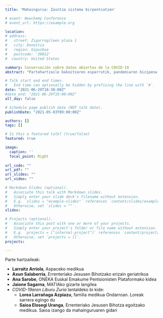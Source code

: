 ```yaml
---
title: 'Mahaingurua: Zaintza sistema birpentsatzen'

# event: Wowchemy Conference
# event_url: https://example.org

location: 
# address:
#   street: Zigarrogileen plaza 1
#   city: Donostia
#   region: Gipuzkoa
#   postcode: '20012'
#  country: United States

summary: Conversación sobre datos abiertos de la COVID-19
abstract: "Partehartzaile bakoitzaren esparrutik, pandemiaren bizipena nola izan den, proposamen posibleak hobekuntzarako, zaintzak nola izan behar lukeen: publikoa/pribatua, zaintza etxean, egoitzetan..."

# Talk start and end times.
#   End time can optionally be hidden by prefixing the line with `#`.
date: "2021-06-29T18:30:00Z"
#date_end: "2021-06-29T19:00:00Z"
all_day: false

# Schedule page publish date (NOT talk date).
publishDate: "2021-05-03T09:00:00Z"

authors: []
tags: []

# Is this a featured talk? (true/false)
featured: true

image:
  caption: ''
  focal_point: Right
  
url_code: ""
url_pdf: ""
url_slides: ""
url_video: ""

# Markdown Slides (optional).
#   Associate this talk with Markdown slides.
#   Simply enter your slide deck's filename without extension.
#   E.g. `slides = "example-slides"` references `content/slides/example-slides.md`.
#   Otherwise, set `slides = ""`.
slides:

# Projects (optional).
#   Associate this post with one or more of your projects.
#   Simply enter your project's folder or file name without extension.
#   E.g. `projects = ["internal-project"]` references `content/project/deep-learning/index.md`.
#   Otherwise, set `projects = []`.
projects:

---
```


Parte hartzaileak:

- **Larraitz Arriola**, Aspaceko medikua
- **Axun Salaberria**, Errenteriako Jesusen Bihotzako erizain geriatrikoa
- **Ana Sarobe**, ONEKA Euskal Emakume Pentsionisten Plataformako kidea
- **Jaione Sagarna**, MATIAko gizarte langilea
- _COVID-19aren Liburu Zuria_ lantaldeko bi kide:
  + **Lorea Larrañaga Azpiazu**, familia medikua Ondarroan. Loreak sarrera egingo du
  + **Saioa Elosegi Uranga**, Errenteriako Jesusen Bihotza egoitzako medikua. Saioa izango da mahainguruaren gidari